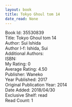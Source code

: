 ```yaml
---
layout: book
title: Tokyo Ghoul tom 14
date_read: None
---
```


Book Id: 35530839<br />
Title: Tokyo Ghoul tom 14<br />
Author: Sui Ishida<br />
Author l-f: Ishida, Sui<br />
Additional Authors: <br />
ISBN: <br />
My Rating: 0<br />
Average Rating: 4.50<br />
Publisher: Waneko<br />
Year Published: 2017<br />
Original Publication Year: 2014<br />
Date Added: 2018/04/30<br />
Exclusive Shelf: read<br />
Read Count: 1<br />


